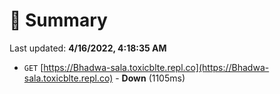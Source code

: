 # 📖 Summary
Last updated: **4/16/2022, 4:18:35 AM**

- `GET` [https://Bhadwa-sala.toxicblte.repl.co](https://Bhadwa-sala.toxicblte.repl.co) - **Down** (1105ms)
